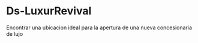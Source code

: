 # Ds-LuxurRevival
Encontrar una ubicacion ideal para la apertura de una nueva concesionaria de lujo
